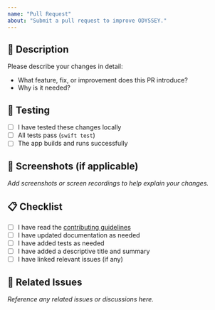 ```yaml
---
name: "Pull Request"
about: "Submit a pull request to improve ODYSSEY."
---
```


## 🚀 Description

Please describe your changes in detail:

- What feature, fix, or improvement does this PR introduce?
- Why is it needed?

## 🧪 Testing

- [ ] I have tested these changes locally
- [ ] All tests pass (`swift test`)
- [ ] The app builds and runs successfully

## 📸 Screenshots (if applicable)

_Add screenshots or screen recordings to help explain your changes._

## 📋 Checklist

- [ ] I have read the [contributing guidelines](Documentation/CONTRIBUTING.md)
- [ ] I have updated documentation as needed
- [ ] I have added tests as needed
- [ ] I have added a descriptive title and summary
- [ ] I have linked relevant issues (if any)

## 🔗 Related Issues

_Reference any related issues or discussions here._
